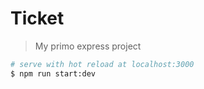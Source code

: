 # Ticket 

> My primo express project


```bash
# serve with hot reload at localhost:3000
$ npm run start:dev

```

